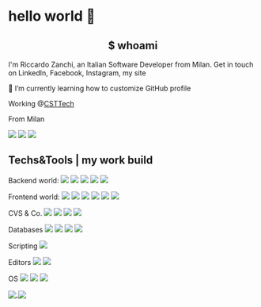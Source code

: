 # hello world 👋

<h2 align="center"> $ whoami</h2>

I'm Riccardo Zanchi, an Italian Software Developer from Milan. Get in touch on LinkedIn, Facebook, Instagram, my site

🌱 I’m currently learning how to customize GitHub profile

Working @<a href="https://www.csttech.it/">CSTTech</a>


From Milan


<img src="https://img.shields.io/badge/-linkedin-informational?style=for-thebadge&logo=linkedin" />
<img src="https://img.shields.io/badge/-facebook-informational?style=for-thebadge&logo=facebook&logoColor=white&color=3b5998" />
<img src="https://img.shields.io/badge/-instagram-informational?style=for-thebadge&logo=instagram&logoColor=white&color=C13584" />

## Techs&Tools | my work build

Backend world:
![](https://img.shields.io/badge/-Java-9cf?style=plastic&logo=Java&logoColor=white&color=007396)
![](https://img.shields.io/badge/-Spring-9cf?style=plastic&logo=spring&logoColor=white&color=6cb444)
![](https://img.shields.io/badge/-Spring%20boot-9cf?style=plastic&logo=spring&logoColor=white&color=6cb444)
![](https://img.shields.io/badge/-jUnit-9cf?style=plastic&logo=angular)
![](https://img.shields.io/badge/-Maven-important?style=plastic&logo=apache%20maven)



Frontend world:
![](https://img.shields.io/badge/-JavaScript-9cf?style=plastic&logo=JavaScript&logoColor=white)
![](https://img.shields.io/badge/-TypeScript-9cf?style=plastic&logo=TypeScript)
![](https://img.shields.io/badge/-Angular-9cf?style=plastic&logo=angular)
![](https://img.shields.io/badge/-HTML5-important?style=plastic&logo=microsoft%20sql%20server)
![](https://img.shields.io/badge/-CSS3-important?style=plastic&logo=microsoft%20sql%20server)
![](https://img.shields.io/badge/-Bootstrap-important?style=plastic&logo=microsoft%20sql%20server)

CVS & Co.
![](https://img.shields.io/badge/-git-success?style=plastic&logo=git&logoColor=white)
![](https://img.shields.io/badge/-GitHub-important?style=plastic&logo=microsoft%20sql%20server)
![](https://img.shields.io/badge/-GitLab-important?style=plastic&logo=microsoft%20sql%20server)
![](https://img.shields.io/badge/-Jenkins-important?style=plastic&logo=microsoft%20sql%20server)

Databases
![](https://img.shields.io/badge/-Oracle-important?style=plastic&logo=oracle)
![](https://img.shields.io/badge/-MySQL-important?style=plastic&logo=mysql&logoColor=white)
![](https://img.shields.io/badge/-PostgreSQL-important?style=plastic&logo=PostgreSQL)
![](https://img.shields.io/badge/-MSSQL-important?style=plastic&logo=microsoft%20sql%20server)


Scripting
![](https://img.shields.io/badge/-Bash-success?style=plastic&logo=gnu%20bash&logoColor=white)


Editors
![](https://img.shields.io/badge/Editor-IntelliJ%20IDEA-blueviolet?style=plastic&logo=IntelliJ%20IDEA)
![](https://img.shields.io/badge/Editor-VSCode-blueviolet?style=plastic&logo=visual%20studio%20code)

OS
![](https://img.shields.io/badge/OS-Win10-informational?style=plastic&logo=microsoft)
![](https://img.shields.io/badge/OS-10.11%20El%20Capitain-informational?style=plastic&logo=Apple&logoColor=white)
![](https://img.shields.io/badge/OS-Debian-informational?style=plastic&logo=Debian)



<a href="https://github.com/zankyr/zankyr">
  <img align="center" src="https://github-readme-stats.vercel.app/api?username=zankyr&show_icons=true&hide=issues,contribs&theme=synthwave&line_heigt=100" />
</a>

<a href="https://github.com/zankyr/zankyr">
  <img align="center" src="https://github-readme-stats.vercel.app/api/top-langs/?username=zankyr&hide=html,css&theme=synthwave" />
</a>


<!-- Resources -->
<!-- Badges:  https://shields.io/ -->
<!-- Icons: https://simpleicons.org/ -->
<!-- GitHub Stats: https://github.com/anuraghazra/github-readme-stats -->
<!-- Emojis Cheatsheet: https://www.webfx.com/tools/emoji-cheat-sheet/ -->
<!-- Emojis: https://emojipedia.org/emoji/ -->
<!-- HTML Emojis: https://www.fileformat.info/index.htm -->
<!-- Shields: https://shields.io/ -->
<!-- Awesome GitHub Profile README: https://github.com/abhisheknaiidu/awesome-github-profile-readme -->
<!-- Awesome GitHub Profile README: https://github.com/MartinHeinz-->
<!-- Awesome GitHub Profile README: https://zzetao.github.io/awesome-github-profile/ -->

<!--
**zankyr/zankyr** is a ✨ _special_ ✨ repository because its `README.md` (this file) appears on your GitHub profile.

Here are some ideas to get you started:

- 🔭 I’m currently working on ...
- 🌱 I’m currently learning ...
- 💬 Ask me about ...
- 📫 How to reach me: ...
- ⚡ Fun fact: ...
-->
